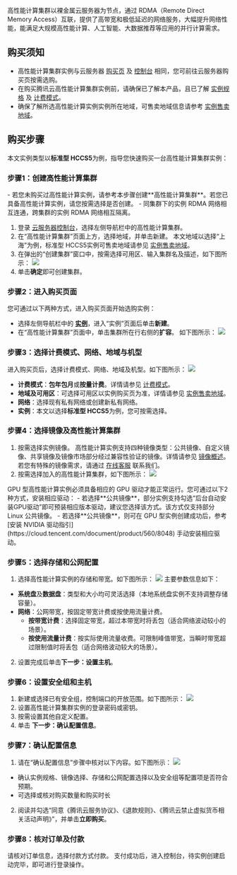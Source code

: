 高性能计算集群以裸金属云服务器为节点，通过 RDMA（Remote Direct Memory Access）互联，提供了高带宽和极低延迟的网络服务，大幅提升网络性能，能满足大规模高性能计算、人工智能、大数据推荐等应用的并行计算需求。

## 购买须知
- 高性能计算集群实例与云服务器 [购买页](https://buy.cloud.tencent.com/cvm) 及 [控制台](https://console.cloud.tencent.com/cvm) 相同，您可前往云服务器购买页按需选购。
- 在购买腾讯云高性能计算集群实例前，请确保已了解本产品，且已了解 [实例规格](https://cloud.tencent.com/document/product/386/63405) 及 [计费模式](https://cloud.tencent.com/document/product/386/63409)。
- 确保了解所选高性能计算实例实例所在地域，可售卖地域信息请参考 [实例售卖地域](https://cloud.tencent.com/document/product/386/63432)。


## 购买步骤
本文实例类型以**标准型 HCCS5**为例，指导您快速购买一台高性能计算集群实例：

### 步骤1：创建高性能计算集群

<dx-alert infotype="explain" title="">
- 若您未购买过高性能计算实例，请参考本步骤创建**高性能计算集群**。若您已具备高性能计算实例，请您按需选择是否创建。
- 同集群下的实例 RDMA 网络相互连通，跨集群的实例 RDMA 网络相互隔离。
</dx-alert>

1. 登录 [云服务器控制台](https://console.cloud.tencent.com/cvm/hcc)，选择左侧导航栏中的高性能计算集群。
2. 在“高性能计算集群”页面上方，选择地域，并单击新建。
本文地域以选择“上海”为例，标准型 HCCS5实例可售卖地域请参见 [实例售卖地域](https://cloud.tencent.com/document/product/386/63432)。
3. 在弹出的“创建集群”窗口中，按需选择可用区、输入集群名及描述，如下图所示：
![](https://qcloudimg.tencent-cloud.cn/raw/97f240139a0871a828c7e567d6ad467d.png)
4. 单击**确定**即可创建集群。


### 步骤2：进入购买页面
您可通过以下两种方式，进入购买页面开始选购实例：
 - 选择左侧导航栏中的 **[实例](https://console.cloud.tencent.com/cvm/instance/index?rid=4)**，进入“实例”页面后单击**新建**。
 - 在“高性能计算集群”页面中，单击集群所在行右侧的**扩容**。
 如下图所示：
![](https://qcloudimg.tencent-cloud.cn/raw/618375479559a0b1fbd76bf1225b1e54.png)

### 步骤3：选择计费模式、网络、地域与机型
进入购买页后，选择计费模式、网络、地域及机型。如下图所示：
![](https://qcloudimg.tencent-cloud.cn/raw/0134a86a524d41ec41b0ec6e79f73302.png)

- **计费模式**：**包年包月**或**按量计费**。详情请参见 [计费模式](https://cloud.tencent.com/document/product/213/2180)。
- **地域及可用区**：可选择可用区以实例购买页为准，详情请参见 [实例售卖地域](https://cloud.tencent.com/document/product/386/63432)。
- **网络**：选择现有私有网络或创建新私有网络。
- **实例**：本文以选择**标准型 HCCS5**为例，您可按需选择。


### 步骤4：选择镜像及高性能计算集群
1. 按需选择实例镜像。
高性能计算实例支持四种镜像类型：公共镜像、自定义镜像、共享镜像及镜像市场部分经过兼容性验证的镜像。详情请参见 [镜像概述](https://cloud.tencent.com/document/product/213/4940)。若您有特殊的镜像需求，请通过 [在线客服](https://cloud.tencent.com/act/event/Online_service?from=doc_386) 联系我们。
2. 按需选择加入的高性能计算集群，如下图所示：
![](https://qcloudimg.tencent-cloud.cn/raw/0d648fe3228ed417b10c976c73f61889.png)
<dx-alert infotype="notice" title="">
 GPU 型高性能计算实例必须具备相应的 GPU 驱动才能正常运行。您可通过以下2种方式，安装相应驱动：
    - 若选择**公共镜像**，部分实例支持勾选“后台自动安装GPU驱动”即可预装相应版本驱动，建议您选择该方式。该方式仅支持部分 Linux 公共镜像。
    - 若选择**公共镜像**，则可在 GPU 型实例创建成功后，参考 [安装 NVIDIA 驱动指引](https://cloud.tencent.com/document/product/560/8048) 手动安装相应驱动。
</dx-alert>
 

### 步骤5：选择存储和公网配置
1. 选择高性能计算实例的存储和带宽。如下图所示：
![](https://qcloudimg.tencent-cloud.cn/raw/1f6ea2f17c41b53340970a0702dcd8f8.png)
主要参数信息如下：
 - **系统盘**及**数据盘**：类型和大小均可灵活选择（本地系统盘实例不支持调整存储容量）。
 - **网络**：公网带宽，按固定带宽计费或按使用流量计费。
    - **按带宽计费**：选择固定带宽，超过本带宽时将丢包（适合网络波动较小的场景）。
    - **按使用流量计费**：按实际使用流量收费。可限制峰值带宽，当瞬时带宽超过限制值时将丢包（适合网络波动较大的场景）。
2. 设置完成后单击**下一步：设置主机**。


### 步骤6：设置安全组和主机
1. 新建或选择已有安全组，控制端口的开放范围。如下图所示：
![](https://qcloudimg.tencent-cloud.cn/raw/62eeb7c3c3aa0a3df83c752f172da701.png)
2. 设置高性能计算集群实例的登录密码或密钥。
3. 按需设置其他自定义配置。
4. 单击 **下一步：确认配置信息**。


### 步骤7：确认配置信息
1. 请在“确认配置信息”步骤中核对以下内容。如下图所示：
![](https://qcloudimg.tencent-cloud.cn/raw/d62d9aa4480889765fc69845bc8a10ec.png)
 - 确认实例规格、镜像选择、存储和公网配置选择以及安全组等配置项是否符合预期。
 - 可选择或核对购买数量和购买时长
2. 阅读并勾选“同意《腾讯云服务协议》、《退款规则》、《腾讯云禁止虚拟货币相关活动声明》”，并单击**立即购买**。


### 步骤8：核对订单及付款
请核对订单信息，选择付款方式付款。
支付成功后，进入控制台，待实例创建启动完毕，即可进行登录操作。
